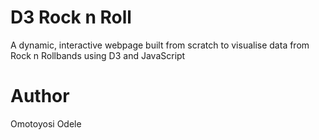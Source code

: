 # D3 Rock n Roll
A dynamic, interactive webpage built from scratch to visualise data from Rock n Rollbands using D3 and JavaScript
# Author
Omotoyosi Odele
